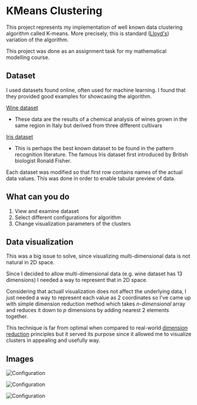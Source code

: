 # KMeans Clustering

This project represents my implementation of well known data clustering algorithm called K-means.
More precisely, this is standard ([Lloyd's](https://en.wikipedia.org/wiki/Lloyd%27s_algorithm)) variation of the algorithm.

This project was done as an assignment task for my mathematical modelling course.

## Dataset

I used datasets found online, often used for machine learning. I found that they provided good examples for showcasing the algorithm.

[Wine dataset](https://archive.ics.uci.edu/ml/datasets/wine)
* These data are the results of a chemical analysis of wines grown in the same region in Italy but derived from three different cultivars

[Iris dataset](https://archive.ics.uci.edu/ml/datasets/Iris)
* This is perhaps the best known dataset to be found in the pattern recognition literature. The famous Iris dataset first introduced by British biologist Ronald Fisher.

Each dataset was modified so that first row contains names of the actual data values. This was done in order to enable tabular preview of data.

## What can you do

1. View and examine dataset
2. Select different configurations for algorithm
3. Change visualization parameters of the clusters

## Data visualization

This was a big issue to solve, since visualizing multi-dimensional data is not natural in 2D space.

Since I decided to allow multi-dimensional data (e.g. wine dataset has 13 dimensions) I needed a way to represent that in 2D space.

Considering that actuall visualization does not affect the underlying data, I just needed a way to represent each value as 2 coordinates so I've came up with simple dimension reduction method which takes *n-dimensional* array and reduces it down to *p* dimensions by adding nearest 2 elements together.

This technique is far from optimal when compared to real-world [dimension reduction](https://en.wikipedia.org/wiki/Data_reduction) principles but it served its purpose since it allowed me to visualize clusters in appealing and usefully way.

## Images

![Configuration](https://api.pcloud.com/getpubthumb?code=XZAghq7Zr41ktKyggkpEXWVN97oRAkr9gfmX&linkpassword=undefined&size=550x450&crop=0&type=auto)

![Configuration](https://api.pcloud.com/getpubthumb?code=XZsChq7Z4Iv3EyEpOKbIqF6gU30H3hgldM3X&linkpassword=undefined&size=550x450&crop=0&type=auto)

![Configuration](https://api.pcloud.com/getpubthumb?code=XZQPhq7ZQPJLyoLYtaLa71ejcW4DW7nODIlk&linkpassword=undefined&size=550x450&crop=0&type=auto)
